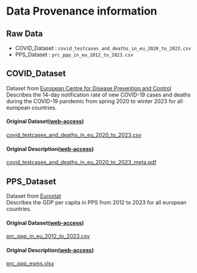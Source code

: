 # Data Provenance information

## Raw Data
- COVID_Dataset : `covid_testcases_and_deaths_in_eu_2020_to_2023.csv`
- PPS_Dataset : `prc_ppp_in_eu_2012_to_2023.csv`

## COVID_Dataset
Dataset from [European Centre for Disease Prevention and Control](https://www.ecdc.europa.eu/en)  
Describes the 14-day notification rate of new COVID-19 cases and deaths during the COVID-19 pandemic from spring 2020 to winter 2023 for all european countries.

#### Original Dataset([web-access](https://www.ecdc.europa.eu/en/publications-data/data-national-14-day-notification-rate-covid-19))
[covid_testcases_and_deaths_in_eu_2020_to_2023.csv](covid_testcases_and_deaths_in_eu_2020_to_2023.csv) 

#### Original Description([web-access](https://www.ecdc.europa.eu/sites/default/files/documents/2022-06-23_Variable_Dictionary_and_Disclaimer_national_weekly_data.pdf))
[covid_testcases_and_deaths_in_eu_2020_to_2023_meta.pdf](covid_testcases_and_deaths_in_eu_2020_to_2023_meta.pdf)

## PPS_Dataset
Dataset from [Eurostat](https://ec.europa.eu/eurostat/de/)  
Describes the GDP per capita in PPS from 2012 to 2023 for all european countries.

#### Original Dataset([web-access](https://ec.europa.eu/eurostat/databrowser/view/tec00114/default/table?lang=en&category=t_na10.t_nama10.t_nama_10_ma))
[prc_ppp_in_eu_2012_to_2023.csv](prc_ppp_in_eu_2012_to_2023.csv) 

#### Original Description([web-access](https://ec.europa.eu/eurostat/cache/metadata/en/prc_ppp_esms.htm))
[prc_ppp_esms.xlsx](prc_ppp_esms.xlsx)